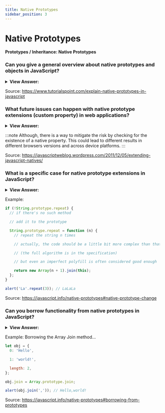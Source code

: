 ```yaml
---
title: Native Prototypes
sidebar_position: 3
---
```


# Native Prototypes

**Prototypes / Inheritance: Native Prototypes**

<head>
  <title>Native Prototypes - JavaScript Interview Questions & Answers</title>
  <meta charSet="utf-8" />
</head>

### Can you give a general overview about native prototypes and objects in JavaScript?

<details>
  <summary><strong>View Answer:</strong></summary>
  <div>
  <div><strong>Interview Response:</strong> All the custom and built-in native objects have the prototype property which can be used to extend their functionality by adding new properties and methods to them. The native prototypes can only be edited, or new ones can be added to them, but they cannot be deleted.
</div>
  </div>
</details>

Source: <https://www.tutorialspoint.com/explain-native-prototypes-in-javascript>

### What future issues can happen with native prototype extensions (custom property) in web applications?

<details>
  <summary><strong>View Answer:</strong></summary>
  <div>
  <div><strong>Interview Response:</strong> If future browser versions implement Array.prototype.myExtension, their implementation will be overridden by our custom one, which will not only be less efficient, but more importantly, they might have a different, nonstandard outcome. Another issue that arises is conflicts between libraries either internally or externally.</div><br />
  <div><strong>Technical Response:</strong> If future browser versions implement Array.prototype.myExtension (either because of an upgrade to the EcmaScript standard, or through their own volition), their implementation will be overridden by our custom one, which will not only be less efficient (we can’t manipulate browser engine internals in the service of method optimization) but more importantly, they might have a different, nonstandard outcome. Although, there is a way to mitigate the risk by checking for the existence of a native property. This could lead to different results in different browsers versions and across device platforms. Another issue that arises is conflicts between libraries either internally or externally.
  </div>
  </div>
</details>

:::note
Although, there is a way to mitigate the risk by checking for the existence of a native property. This could lead to different results in different browsers versions and across device platforms.
:::

Source: <https://javascriptweblog.wordpress.com/2011/12/05/extending-javascript-natives/>

### What is a specific case for native prototype extensions in JavaScript?

<details>
  <summary><strong>View Answer:</strong></summary>
  <div>
  <div><strong>Interview Response:</strong> The only time it is recommended to create a native prototype extension is when you need to create a Polyfill for a method that exists in the JavaScript specification, but is not yet supported by a particular JavaScript engine.
</div>
  </div>
</details>

Example:

```js
if (!String.prototype.repeat) {
  // if there's no such method

  // add it to the prototype

  String.prototype.repeat = function (n) {
    // repeat the string n times

    // actually, the code should be a little bit more complex than that

    // (the full algorithm is in the specification)

    // but even an imperfect polyfill is often considered good enough

    return new Array(n + 1).join(this);
  };
}

alert('La'.repeat(3)); // LaLaLa
```

Source: <https://javascript.info/native-prototypes#native-prototype-change>

### Can you borrow functionality from native prototypes in JavaScript?

<details>
  <summary><strong>View Answer:</strong></summary>
  <div>
  <div><strong>Interview Response:</strong> Yes, when you need the same functionality of a native prototype method, you can borrow it. The basic gist of it is taking a method from one object and copying it into another. Some methods of native prototypes are often borrowed.
</div>
  </div>
</details>

Example: Borrowing the Array Join method…

```js
let obj = {
  0: 'Hello',

  1: 'world!',

  length: 2,
};

obj.join = Array.prototype.join;

alert(obj.join(',')); // Hello,world!
```

Source: <https://javascript.info/native-prototypes#borrowing-from-prototypes>
